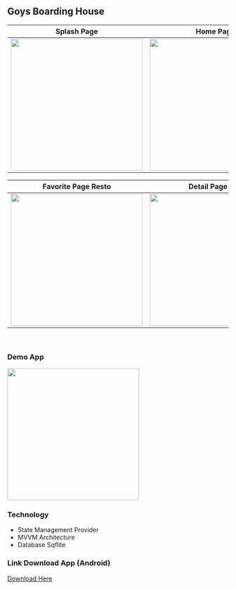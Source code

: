 ## Goys Boarding House
Splash Page | Home Page | Detail Page Resto
:---------:|:----------:|:-----------:|
<img src="https://i.ibb.co/f2GSRqT/Screenshot-1668247108.png" width="300"/> | <img src="https://i.ibb.co/wBvcwct/home.png" width=300/> | <img src="https://i.ibb.co/jV71cqn/detail-resto.png" width=300/> |

Favorite Page Resto | Detail Page Kos | Desc Resto
:---------:|:----------:|:-----------:|
<img src="https://i.ibb.co/5MqBvBQ/fav-resto.png" width=300/> | <img src="https://i.ibb.co/x7dwyyQ/detail-kos.png" width=300/> | <img src="https://i.ibb.co/HT9BGYm/desc-resto.png" width=300/> |

<br>

### Demo App
<img src="assets/demo_app.gif" width=300/>

<br>

### Technology

- State Management Provider
- MVVM Architecture
- Database Sqflite


### Link Download App (Android)

<a href="https://bit.ly/3EnZlD1">Download Here</a>